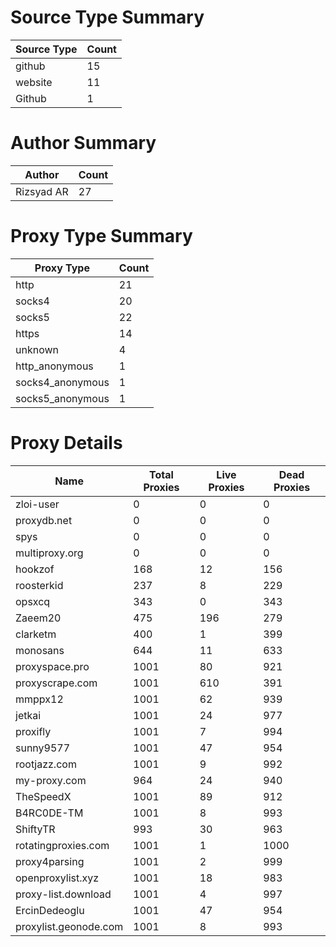 # Source Type Summary

| Source Type | Count |
|-------------|-------|
| github | 15 |
| website | 11 |
| Github | 1 |


# Author Summary

| Author | Count |
|--------|-------|
| Rizsyad AR | 27 |


# Proxy Type Summary

| Proxy Type | Count |
|------------|-------|
| http | 21 |
| socks4 | 20 |
| socks5 | 22 |
| https | 14 |
| unknown | 4 |
| http_anonymous | 1 |
| socks4_anonymous | 1 |
| socks5_anonymous | 1 |


# Proxy Details

| Name | Total Proxies | Live Proxies | Dead Proxies |
|------|---------------|--------------|---------------|
| zloi-user | 0 | 0 | 0 |
| proxydb.net | 0 | 0 | 0 |
| spys | 0 | 0 | 0 |
| multiproxy.org | 0 | 0 | 0 |
| hookzof | 168 | 12 | 156 |
| roosterkid | 237 | 8 | 229 |
| opsxcq | 343 | 0 | 343 |
| Zaeem20 | 475 | 196 | 279 |
| clarketm | 400 | 1 | 399 |
| monosans | 644 | 11 | 633 |
| proxyspace.pro | 1001 | 80 | 921 |
| proxyscrape.com | 1001 | 610 | 391 |
| mmppx12 | 1001 | 62 | 939 |
| jetkai | 1001 | 24 | 977 |
| proxifly | 1001 | 7 | 994 |
| sunny9577 | 1001 | 47 | 954 |
| rootjazz.com | 1001 | 9 | 992 |
| my-proxy.com | 964 | 24 | 940 |
| TheSpeedX | 1001 | 89 | 912 |
| B4RC0DE-TM | 1001 | 8 | 993 |
| ShiftyTR | 993 | 30 | 963 |
| rotatingproxies.com | 1001 | 1 | 1000 |
| proxy4parsing | 1001 | 2 | 999 |
| openproxylist.xyz | 1001 | 18 | 983 |
| proxy-list.download | 1001 | 4 | 997 |
| ErcinDedeoglu | 1001 | 47 | 954 |
| proxylist.geonode.com | 1001 | 8 | 993 |
